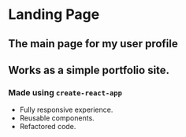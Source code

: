 # Landing Page

## The main page for my user profile

## Works as a simple portfolio site.

### Made using `create-react-app`

- Fully responsive experience.
- Reusable components.
- Refactored code.
